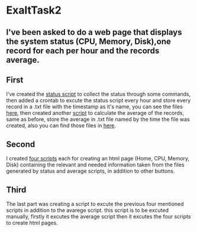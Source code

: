 # ExaltTask2
## I've been asked to do a web page that displays the system status (CPU, Memory, Disk),one record for each per hour and the records average.
## First 
I've created the [status script](/task2/status.sh) to collect the status through some commands, then added a crontab to excute the status script every hour and store every record in a .txt file with the timestamp as it's name, you can see the files [here](/ExaltTask2/task2/status/), then created another [script](ExaltTask2/task2/avg.sh) to calculate the average of the records, same as before, store the average in .txt file named by the time the file was created, also you can find those files in [here](/ExaltTask2/task2/avgs/).
## Second 
I created [four scripts](/task2/htmlscripts/) each for creating an html page (Home, CPU, Memory, Disk) containing the relevant and needed information taken from the files generated by status and average scripts, in addition to other buttons. 
## Third 
The last part was creating a script to excute the previous four mentioned scripts in addition to the avarege script. this script is to be excuted manually, firstly it excutes the average script then it excutes the four scripts to create html pages.

